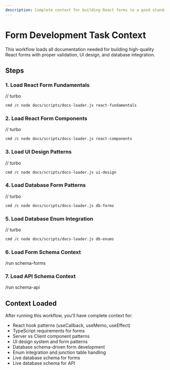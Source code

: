 ```yaml
---
description: Complete context for building React forms to a good standard
---
```


# Form Development Task Context

This workflow loads all documentation needed for building high-quality React forms with proper validation, UI design, and database integration.

## Steps

### 1. Load React Form Fundamentals

// turbo

```bash
cmd /c node docs/scripts/docs-loader.js react-fundamentals
```

### 2. Load React Form Components

// turbo

```bash
cmd /c node docs/scripts/docs-loader.js react-components
```

### 3. Load UI Design Patterns

// turbo

```bash
cmd /c node docs/scripts/docs-loader.js ui-design
```

### 4. Load Database Form Patterns

// turbo

```bash
cmd /c node docs/scripts/docs-loader.js db-forms
```

### 5. Load Database Enum Integration

// turbo

```bash
cmd /c node docs/scripts/docs-loader.js db-enums
```

### 6. Load Form Schema Context

/run schema-forms

### 7. Load API Schema Context

/run schema-api

## Context Loaded

After running this workflow, you'll have complete context for:

- React hook patterns (useCallback, useMemo, useEffect)
- TypeScript requirements for forms
- Server vs Client component patterns
- UI design system and form patterns
- Database schema-driven form development
- Enum integration and junction table handling
- Live database schema for forms
- Live database schema for API